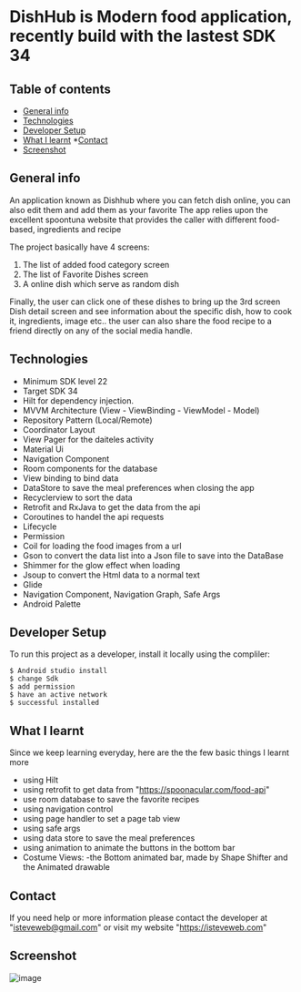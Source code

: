 # DishHub is Modern food application, recently build with the lastest SDK 34


## Table of contents
* [General info](#general-info)
* [Technologies](#technologies)
* [Developer Setup](#Developer-setup)
* [What I learnt](#What-I-learnt)
*[Contact](#Contact)
* [Screenshot](#Screenshot)

## General info
An application known as Dishhub where you can fetch dish online, you can also edit them and add them as your favorite 
The app relies upon the excellent spoontuna website that provides the caller with different food-based, ingredients and recipe 


The project basically have 4 screens:

1. The list of added food category screen
2. The list of Favorite Dishes screen 
3. A online dish which serve as random dish

Finally, the user can click one of these dishes to bring up the 3rd screen Dish detail screen and see information about the specific dish, how to cook it, ingredients, image etc.. the user can also share the food recipe to a friend directly on any of the social media handle.


## Technologies


* Minimum SDK level 22 
* Target SDK 34
* Hilt for dependency injection.
* MVVM Architecture (View - ViewBinding - ViewModel - Model)
* Repository Pattern (Local/Remote)
* Coordinator Layout
* View Pager for the daiteles activity
* Material Ui
* Navigation Component
* Room components for the database
* View binding to bind data
* DataStore to save the meal preferences when closing the app
* Recyclerview to sort the data
* Retrofit and RxJava to get the data from the api
* Coroutines to handel the api requests
* Lifecycle
* Permission 
* Coil for loading the food images from a url
* Gson to convert the data list into a Json file to save into the DataBase
* Shimmer for the glow effect when loading
* Jsoup to convert the Html data to a normal text
* Glide
* Navigation Component, Navigation Graph, Safe Args
* Android Palette

	
## Developer Setup
To run this project as a developer, install it locally using the compliler:
```
$ Android studio install 
$ change Sdk 
$ add permission 
$ have an active network 
$ successful installed 
```

## What I learnt
Since we keep learning everyday, here are the the few basic things I learnt more
* using Hilt
* using retrofit to get data from "https://spoonacular.com/food-api"
* use room database to save the favorite recipes
* using navigation control
* using page handler to set a page tab view
* using safe args
* using data store to save the meal preferences
* using animation to animate the buttons in the bottom bar
* Costume Views: -the Bottom animated bar, made by Shape Shifter and the Animated drawable

## Contact 

If you need help or more information please contact the developer at 
"isteveweb@gmail.com" or visit my website "https://isteveweb.com"

## Screenshot 

![image](https://github.com/isteveweb/DishHub/assets/130738521/b483c4e0-f81c-4bbf-af07-6e3f4736fce5)
